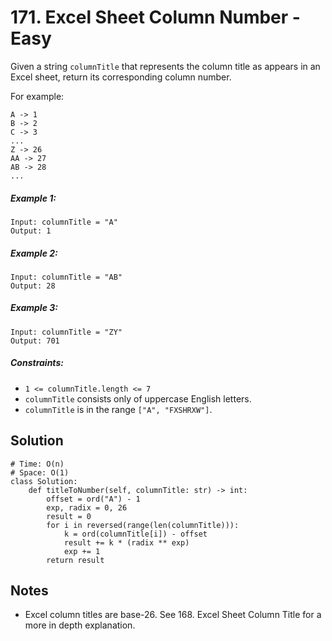 # 171. Excel Sheet Column Number - Easy

Given a string `columnTitle` that represents the column title as appears in an Excel sheet, return its corresponding column number.

For example:

```
A -> 1
B -> 2
C -> 3
...
Z -> 26
AA -> 27
AB -> 28 
...
```

##### Example 1:

```
Input: columnTitle = "A"
Output: 1
```

##### Example 2:

```
Input: columnTitle = "AB"
Output: 28
```

##### Example 3:

```
Input: columnTitle = "ZY"
Output: 701
```

##### Constraints:

- `1 <= columnTitle.length <= 7`
- `columnTitle` consists only of uppercase English letters.
- `columnTitle` is in the range `["A", "FXSHRXW"]`.

## Solution

```
# Time: O(n)
# Space: O(1)
class Solution:
    def titleToNumber(self, columnTitle: str) -> int:
        offset = ord("A") - 1
        exp, radix = 0, 26
        result = 0
        for i in reversed(range(len(columnTitle))):
            k = ord(columnTitle[i]) - offset
            result += k * (radix ** exp)
            exp += 1
        return result
```

## Notes
- Excel column titles are base-26. See 168. Excel Sheet Column Title for a more in depth explanation.